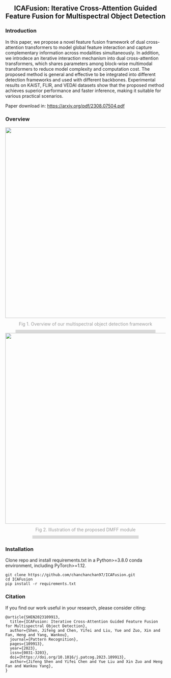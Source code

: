 ## <div align="center">ICAFusion: Iterative Cross-Attention Guided Feature Fusion for Multispectral Object Detection</div>

### Introduction
In this paper, we propose a novel feature fusion framework of dual cross-attention transformers to model global feature interaction and capture complementary information across modalities simultaneously. In addition, we introdece an iterative interaction mechanism into dual cross-attention transformers, which shares parameters among block-wise multimodal transformers to reduce model complexity and computation cost. The proposed method is general and effective to be integrated into different detection frameworks and used with different backbones. Experimental results on KAIST, FLIR, and VEDAI datasets show that the proposed method achieves superior performance and faster inference, making it suitable for various practical scenarios. 

Paper download in: https://arxiv.org/pdf/2308.07504.pdf

### Overview
<div align="center">
  <img src="https://github.com/chanchanchan97/ICAFusion/assets/39607836/05a71809-0182-487d-9013-442497a996fd" width="600px">
  <div style="color:orange; border-bottom: 10px solid #d9d9d9; display: inline-block; color: #999; padding: 10px;"> Fig 1. Overview of our multispectral object detection framework </div>
</div>

<div align="center">
  <img src="https://github.com/chanchanchan97/ICAFusion/assets/39607836/b82ba614-22da-421c-89e9-53d6d535ee36" width="600px">
  <div style="color:orange; border-bottom: 10px solid #d9d9d9; display: inline-block; color: #999; padding: 10px;"> Fig 2. Illustration of the proposed DMFF module </div>
</div>

### Installation
Clone repo and install requirements.txt in a Python>=3.8.0 conda environment, including PyTorch>=1.12.
```
git clone https://github.com/chanchanchan97/ICAFusion.git
cd ICAFusion
pip install -r requirements.txt
```

### Citation
If you find our work useful in your research, please consider citing:
```
@article{SHEN2023109913,
  title={ICAFusion: Iterative Cross-Attention Guided Feature Fusion for Multispectral Object Detection},
  author={Shen, Jifeng and Chen, Yifei and Liu, Yue and Zuo, Xin and Fan, Heng and Yang, Wankou},
  journal={Pattern Recognition},
  pages={109913},
  year={2023},
  issn={0031-3203},
  doi={https://doi.org/10.1016/j.patcog.2023.109913},
  author={Jifeng Shen and Yifei Chen and Yue Liu and Xin Zuo and Heng Fan and Wankou Yang},
}
```
